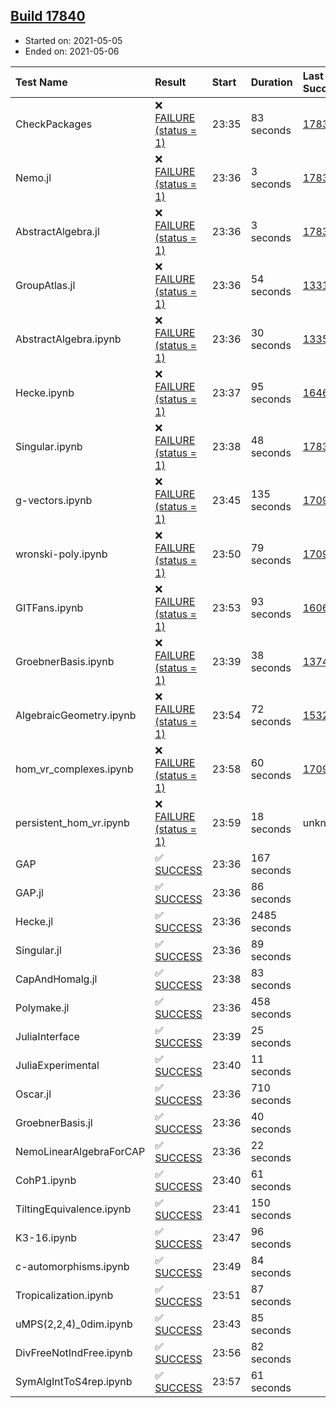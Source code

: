 ## [Build 17840](https://oscarci.mathematik.uni-kl.de/job/oscar/17840/)

* Started on: 2021-05-05
* Ended on: 2021-05-06

| Test Name    | Result | Start | Duration | Last Success | First Failure |
|:-------------|:-------|:------|:---------|:-------------|:--------------|
| CheckPackages | ❌ [FAILURE (status = 1)](https://oscarci.mathematik.uni-kl.de/job/oscar/17840/artifact/logs/build-17840/CheckPackages.log) | 23:35 | 83 seconds | [17832](https://oscarci.mathematik.uni-kl.de/job/oscar/17832/) | [17833](https://oscarci.mathematik.uni-kl.de/job/oscar/17833/) |
| Nemo.jl | ❌ [FAILURE (status = 1)](https://oscarci.mathematik.uni-kl.de/job/oscar/17840/artifact/logs/build-17840/Nemo.jl.log) | 23:36 | 3 seconds | [17835](https://oscarci.mathematik.uni-kl.de/job/oscar/17835/) | [17836](https://oscarci.mathematik.uni-kl.de/job/oscar/17836/) |
| AbstractAlgebra.jl | ❌ [FAILURE (status = 1)](https://oscarci.mathematik.uni-kl.de/job/oscar/17840/artifact/logs/build-17840/AbstractAlgebra.jl.log) | 23:36 | 3 seconds | [17831](https://oscarci.mathematik.uni-kl.de/job/oscar/17831/) | [17832](https://oscarci.mathematik.uni-kl.de/job/oscar/17832/) |
| GroupAtlas.jl | ❌ [FAILURE (status = 1)](https://oscarci.mathematik.uni-kl.de/job/oscar/17840/artifact/logs/build-17840/GroupAtlas.jl.log) | 23:36 | 54 seconds | [13311](https://oscarci.mathematik.uni-kl.de/job/oscar/13311/) | [13312](https://oscarci.mathematik.uni-kl.de/job/oscar/13312/) |
| AbstractAlgebra.ipynb | ❌ [FAILURE (status = 1)](https://oscarci.mathematik.uni-kl.de/job/oscar/17840/artifact/logs/build-17840/AbstractAlgebra.ipynb.log) | 23:36 | 30 seconds | [13355](https://oscarci.mathematik.uni-kl.de/job/oscar/13355/) | [13356](https://oscarci.mathematik.uni-kl.de/job/oscar/13356/) |
| Hecke.ipynb | ❌ [FAILURE (status = 1)](https://oscarci.mathematik.uni-kl.de/job/oscar/17840/artifact/logs/build-17840/Hecke.ipynb.log) | 23:37 | 95 seconds | [16463](https://oscarci.mathematik.uni-kl.de/job/oscar/16463/) | [16464](https://oscarci.mathematik.uni-kl.de/job/oscar/16464/) |
| Singular.ipynb | ❌ [FAILURE (status = 1)](https://oscarci.mathematik.uni-kl.de/job/oscar/17840/artifact/logs/build-17840/Singular.ipynb.log) | 23:38 | 48 seconds | [17835](https://oscarci.mathematik.uni-kl.de/job/oscar/17835/) | [17836](https://oscarci.mathematik.uni-kl.de/job/oscar/17836/) |
| g-vectors.ipynb | ❌ [FAILURE (status = 1)](https://oscarci.mathematik.uni-kl.de/job/oscar/17840/artifact/logs/build-17840/g-vectors.ipynb.log) | 23:45 | 135 seconds | [17099](https://oscarci.mathematik.uni-kl.de/job/oscar/17099/) | [17100](https://oscarci.mathematik.uni-kl.de/job/oscar/17100/) |
| wronski-poly.ipynb | ❌ [FAILURE (status = 1)](https://oscarci.mathematik.uni-kl.de/job/oscar/17840/artifact/logs/build-17840/wronski-poly.ipynb.log) | 23:50 | 79 seconds | [17098](https://oscarci.mathematik.uni-kl.de/job/oscar/17098/) | [17099](https://oscarci.mathematik.uni-kl.de/job/oscar/17099/) |
| GITFans.ipynb | ❌ [FAILURE (status = 1)](https://oscarci.mathematik.uni-kl.de/job/oscar/17840/artifact/logs/build-17840/GITFans.ipynb.log) | 23:53 | 93 seconds | [16068](https://oscarci.mathematik.uni-kl.de/job/oscar/16068/) | [16069](https://oscarci.mathematik.uni-kl.de/job/oscar/16069/) |
| GroebnerBasis.ipynb | ❌ [FAILURE (status = 1)](https://oscarci.mathematik.uni-kl.de/job/oscar/17840/artifact/logs/build-17840/GroebnerBasis.ipynb.log) | 23:39 | 38 seconds | [13748](https://oscarci.mathematik.uni-kl.de/job/oscar/13748/) | [13749](https://oscarci.mathematik.uni-kl.de/job/oscar/13749/) |
| AlgebraicGeometry.ipynb | ❌ [FAILURE (status = 1)](https://oscarci.mathematik.uni-kl.de/job/oscar/17840/artifact/logs/build-17840/AlgebraicGeometry.ipynb.log) | 23:54 | 72 seconds | [15322](https://oscarci.mathematik.uni-kl.de/job/oscar/15322/) | [15323](https://oscarci.mathematik.uni-kl.de/job/oscar/15323/) |
| hom_vr_complexes.ipynb | ❌ [FAILURE (status = 1)](https://oscarci.mathematik.uni-kl.de/job/oscar/17840/artifact/logs/build-17840/hom_vr_complexes.ipynb.log) | 23:58 | 60 seconds | [17099](https://oscarci.mathematik.uni-kl.de/job/oscar/17099/) | [17100](https://oscarci.mathematik.uni-kl.de/job/oscar/17100/) |
| persistent_hom_vr.ipynb | ❌ [FAILURE (status = 1)](https://oscarci.mathematik.uni-kl.de/job/oscar/17840/artifact/logs/build-17840/persistent_hom_vr.ipynb.log) | 23:59 | 18 seconds | unknown | unknown |
| GAP | ✅ [SUCCESS](https://oscarci.mathematik.uni-kl.de/job/oscar/17840/artifact/logs/build-17840/GAP.log) | 23:36 | 167 seconds |  |  |
| GAP.jl | ✅ [SUCCESS](https://oscarci.mathematik.uni-kl.de/job/oscar/17840/artifact/logs/build-17840/GAP.jl.log) | 23:36 | 86 seconds |  |  |
| Hecke.jl | ✅ [SUCCESS](https://oscarci.mathematik.uni-kl.de/job/oscar/17840/artifact/logs/build-17840/Hecke.jl.log) | 23:36 | 2485 seconds |  |  |
| Singular.jl | ✅ [SUCCESS](https://oscarci.mathematik.uni-kl.de/job/oscar/17840/artifact/logs/build-17840/Singular.jl.log) | 23:36 | 89 seconds |  |  |
| CapAndHomalg.jl | ✅ [SUCCESS](https://oscarci.mathematik.uni-kl.de/job/oscar/17840/artifact/logs/build-17840/CapAndHomalg.jl.log) | 23:38 | 83 seconds |  |  |
| Polymake.jl | ✅ [SUCCESS](https://oscarci.mathematik.uni-kl.de/job/oscar/17840/artifact/logs/build-17840/Polymake.jl.log) | 23:36 | 458 seconds |  |  |
| JuliaInterface | ✅ [SUCCESS](https://oscarci.mathematik.uni-kl.de/job/oscar/17840/artifact/logs/build-17840/JuliaInterface.log) | 23:39 | 25 seconds |  |  |
| JuliaExperimental | ✅ [SUCCESS](https://oscarci.mathematik.uni-kl.de/job/oscar/17840/artifact/logs/build-17840/JuliaExperimental.log) | 23:40 | 11 seconds |  |  |
| Oscar.jl | ✅ [SUCCESS](https://oscarci.mathematik.uni-kl.de/job/oscar/17840/artifact/logs/build-17840/Oscar.jl.log) | 23:36 | 710 seconds |  |  |
| GroebnerBasis.jl | ✅ [SUCCESS](https://oscarci.mathematik.uni-kl.de/job/oscar/17840/artifact/logs/build-17840/GroebnerBasis.jl.log) | 23:36 | 40 seconds |  |  |
| NemoLinearAlgebraForCAP | ✅ [SUCCESS](https://oscarci.mathematik.uni-kl.de/job/oscar/17840/artifact/logs/build-17840/NemoLinearAlgebraForCAP.log) | 23:36 | 22 seconds |  |  |
| CohP1.ipynb | ✅ [SUCCESS](https://oscarci.mathematik.uni-kl.de/job/oscar/17840/artifact/logs/build-17840/CohP1.ipynb.log) | 23:40 | 61 seconds |  |  |
| TiltingEquivalence.ipynb | ✅ [SUCCESS](https://oscarci.mathematik.uni-kl.de/job/oscar/17840/artifact/logs/build-17840/TiltingEquivalence.ipynb.log) | 23:41 | 150 seconds |  |  |
| K3-16.ipynb | ✅ [SUCCESS](https://oscarci.mathematik.uni-kl.de/job/oscar/17840/artifact/logs/build-17840/K3-16.ipynb.log) | 23:47 | 96 seconds |  |  |
| c-automorphisms.ipynb | ✅ [SUCCESS](https://oscarci.mathematik.uni-kl.de/job/oscar/17840/artifact/logs/build-17840/c-automorphisms.ipynb.log) | 23:49 | 84 seconds |  |  |
| Tropicalization.ipynb | ✅ [SUCCESS](https://oscarci.mathematik.uni-kl.de/job/oscar/17840/artifact/logs/build-17840/Tropicalization.ipynb.log) | 23:51 | 87 seconds |  |  |
| uMPS(2,2,4)_0dim.ipynb | ✅ [SUCCESS](https://oscarci.mathematik.uni-kl.de/job/oscar/17840/artifact/logs/build-17840/uMPS-2-2-4-_0dim.ipynb.log) | 23:43 | 85 seconds |  |  |
| DivFreeNotIndFree.ipynb | ✅ [SUCCESS](https://oscarci.mathematik.uni-kl.de/job/oscar/17840/artifact/logs/build-17840/DivFreeNotIndFree.ipynb.log) | 23:56 | 82 seconds |  |  |
| SymAlgIntToS4rep.ipynb | ✅ [SUCCESS](https://oscarci.mathematik.uni-kl.de/job/oscar/17840/artifact/logs/build-17840/SymAlgIntToS4rep.ipynb.log) | 23:57 | 61 seconds |  |  |
